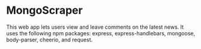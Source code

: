 # MongoScraper
This web app lets users view and leave comments on the latest news. It uses the following npm packages: express, express-handlebars, mongoose, body-parser, cheerio, and request.
